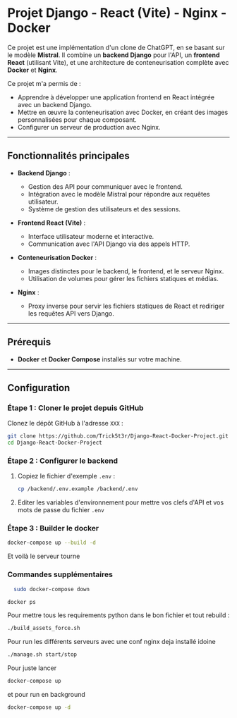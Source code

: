 # Projet Django - React (Vite) - Nginx - Docker

Ce projet est une implémentation d'un clone de ChatGPT, en se basant sur le modèle **Mistral**. Il combine un **backend Django** pour l'API, un **frontend React** (utilisant Vite), et une architecture de conteneurisation complète avec **Docker** et **Nginx**.

Ce projet m'a permis de :
- Apprendre à développer une application frontend en React intégrée avec un backend Django.
- Mettre en œuvre la conteneurisation avec Docker, en créant des images personnalisées pour chaque composant.
- Configurer un serveur de production avec Nginx.

---

## Fonctionnalités principales

- **Backend Django** :
  - Gestion des API pour communiquer avec le frontend.
  - Intégration avec le modèle Mistral pour répondre aux requêtes utilisateur.
  - Système de gestion des utilisateurs et des sessions.

- **Frontend React (Vite)** :
  - Interface utilisateur moderne et interactive.
  - Communication avec l'API Django via des appels HTTP.

- **Conteneurisation Docker** :
  - Images distinctes pour le backend, le frontend, et le serveur Nginx.
  - Utilisation de volumes pour gérer les fichiers statiques et médias.

- **Nginx** :
  - Proxy inverse pour servir les fichiers statiques de React et rediriger les requêtes API vers Django.

---

## Prérequis

- **Docker** et **Docker Compose** installés sur votre machine.

---

## Configuration


### Étape 1 : Cloner le projet depuis GitHub

Clonez le dépôt GitHub à l'adresse `XXX` :
   ```bash
   git clone https://github.com/Trick5t3r/Django-React-Docker-Project.git
   cd Django-React-Docker-Project
   ```

### Étape 2 : Configurer le backend

1. Copiez le fichier d'exemple `.env` :
   ```bash
   cp /backend/.env.example /backend/.env
   ```

2. Editer les variables d'environnement pour mettre vos clefs d'API et vos mots de passe du fichier `.env`


### Étape 3 : Builder le docker
  ```bash
  docker-compose up --build -d
  ```

Et voilà le serveur tourne
### Commandes supplémentaires
```bash
  sudo docker-compose down
  ```
  ```bash
  docker ps
  ```

  Pour mettre tous les requirements python dans le bon fichier et tout rebuild :
  ```bash
  ./build_assets_force.sh
  ```

  Pour run les différents serveurs avec une conf nginx deja installé idoine
  ```bash
  ./manage.sh start/stop
  ```

  Pour juste lancer
  ```bash
  docker-compose up
  ```
  et pour run en background
  ```bash
  docker-compose up -d
  ```
